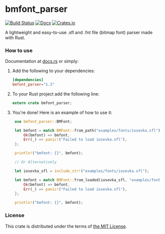 # bmfont_parser

[![Build Status](https://travis-ci.org/Teascade/bmfont_parser.svg?branch=1.0.0)](https://travis-ci.org/Teascade/sfl_parser)
[![Docs](https://docs.rs/bmfont_parser/badge.svg)](https://docs.rs/bmfont_parser)
[![Crates.io](https://img.shields.io/crates/v/bmfont_parser.svg)](https://crates.io/crates/bmfont_parser)

A lightweight and easy-to-use .sfl and .fnt file (bitmap font) parser made with Rust.

### How to use
Documentation at [docs.rs][docs] or simply:

1. Add the following to your dependencies:  
   ```toml
   [dependencies]
   bmfont_parser="1.3"
   ```
2. To your Rust project add the following line:
   ```rust
   extern crate bmfont_parser;
   ```
3. You're done! Here is an example of how to use it:
   ```rust
    use bmfont_parser::BMFont;

    let bmfont = match BMFont::from_path("examples/fonts/iosevka.sfl") {
        Ok(bmfont) => bmfont,
        Err(_) => panic!("Failed to load iosevka.sfl"),
    };

    println!("bmfont: {}", bmfont);

    // Or Alternatively

    let iosevka_sfl = include_str!("examples/fonts/iosevka.sfl");

    let bmfont = match BMFont::from_loaded(iosevka_sfl, "examples/fonts/iosevka.sfl") {
        Ok(bmfont) => bmfont,
        Err(_) => panic!("Failed to load iosevka.sfl"),
    };

    println!("bmfont: {}", bmfont);
   ```

### License
This crate is distributed under the terms of [the MIT License][license].

[license]: LICENSE.md
[docs]: https://docs.rs/bmfont_parser
